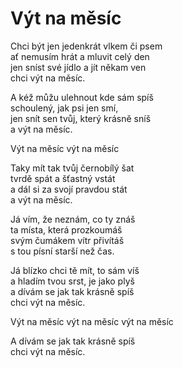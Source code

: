 # Výt na měsíc

Chci být jen jedenkrát vlkem či psem  
ať nemusím hrát a mluvit celý den    
jen sníst své jídlo a jít někam ven  
chci výt na měsíc.

A kéž můžu ulehnout kde sám spíš  
schoulený, jak psi jen smí,  
jen snít sen tvůj, který krásně sníš  
a výt na měsíc. 

Výt na měsíc 
výt na měsíc 

Taky mít tak tvůj černobílý šat  
tvrdě spát a šťastný vstát  
a dál si za svojí pravdou stát  
a výt na měsíc.

Já vím, že neznám, co ty znáš  
ta místa, která prozkoumáš  
svým čumákem vítr přivítáš  
s tou písní starší než čas.

Já blízko chci tě mít, to sám víš  
a hladím tvou srst, je jako plyš  
a dívám se jak tak krásně spíš  
chci výt na měsíc.

Výt na měsíc 
výt na měsíc 
výt na měsíc 

A dívám se jak tak krásně spíš  
chci výt na měsíc.
